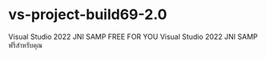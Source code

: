 # vs-project-build69-2.0
Visual Studio 2022 JNI SAMP FREE FOR YOU
Visual Studio 2022 JNI SAMP ฟรีสำหรับคุณ
